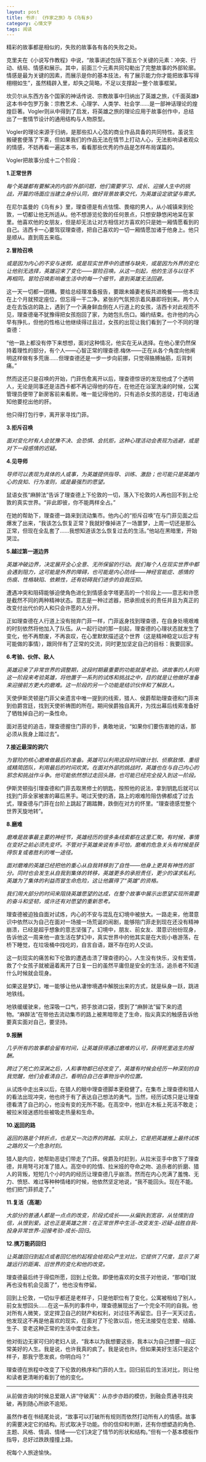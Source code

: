 ```yaml
---
layout: post
title: 书评: 《作家之旅》与《乌有乡》
category: 心情文字
tags: 阅读
---
```

精彩的故事都是相似的，失败的故事各有各的失败之处。

克里夫在《小说写作教程》中说，“故事讲述包括下面五个关键的元素：冲突、行动、结局、情感和展示。其中，前面三个元素共同勾勒出了完整故事的外部轮廓。情感是最为关键的因素，而展示是你的基本技法，有了展示能力你才能把故事写得栩栩如生”，虽然精辟入里，却失之简略，不足以支撑起一整个故事框架。

坎贝尔从东西方各个国家的神话传说、宗教故事中归纳出了英雄之旅，《千面英雄》这本书中包罗万象：宗教艺术、心理学、人类学、社会学……是一部神话理论的煌煌巨著。Vogler则从中得到了启发，将英雄之旅的理论应用于故事创作中，总结出了一套情节设计的通用结构与人物原型。

Vogler的理论来源于归纳，是那些扣人心弦的商业作品具备的共同特性。虽说生搬硬套便落了下乘，但如果我们的作品无法在情节上打动人心，无法影响读者观众的情感，不妨再看一遍这本书，看看那些优秀的作品是怎样布局谋篇的。

Vogler把故事分成十二个阶段：

**1.正常世界**

_每个英雄都有要解决的内部/外部问题，他们需要学习、成长、迎接人生中的挑战，开篇的场面应当建立身份认同，做好背景故事交代，为英雄设定欲望与需求。_

在尼尔盖曼的《乌有乡》里，理查德是有点怯懦、畏缩的男人，从小城镇来到伦敦，一切都让他无所适从。他不想游览伦敦的任何景点，只想安静悠闲地呆在家里。他喜欢他的女朋友，但是却无法让对方相信对方喜欢的只是她一厢情愿看到的自己。洁西卡一心要驾驭理查德，把自己喜欢的一切一厢情愿加诸于他身上。他只是顺从。直到周五来临。

**2.冒险召唤**

_或是因为内心的不安与迷惘，或是现实世界中的遗憾与缺失，或是因为外界的变化让他别无选择，英雄迎来了变化——冒险召唤。从这一刻起，他的生活与以往不再相同。冒险召唤影响着生活中的每一个细节，直到英雄无法回避。_

这一天一切都一团糟。要给总经理准备报告，要跟未婚妻老板共进晚餐——他本应在上个月就预定座位，但忘得一干二净。紧张的气氛预示着风暴即将到来。两个人走在去饭店的路上，遇到了一个满身鲜血倒在人行道上的女孩，洁西卡对此视而不见，理查德毫不犹豫得把女孩抱回了家，为她包扎伤口。婚约结束。也许他的内心早有挣扎，但他的性格让他继续得过且过，女孩的出现让我们看到了一个不同的理查德：

“他一路上都没有停下来想想，面对这种情况，他实在无从选择。在他心里仍然保持着理性的部分，有个人——心智正常的理查德.梅休——正在从各个角度向他阐明这样做有多荒唐……但理查德还是一步一步向前挪，只觉得胳膊抽筋，后背刺痛。”

然而这还只是召唤的开始，门菲伤愈离开以后，理查德惊讶的发现他成了个透明人，无论是同事还是洁西卡都不再记得他的存在，在他还在浴室洗澡的时候，公寓管理员便带了新房客前来看房。唯一能记得他的，只有追杀女孩的恶徒，打电话通知他要挖出他的肝。

他只得打包行李，离开家寻找门菲。

**3.拒斥召唤**

_面对变化时有人会犹豫不决、会恐惧、会抗拒，这种心理活动会表现为逃避，或是对下一段感情的迟疑。_

**4.见导师**

_导师可以表现为具体的人或事，为英雄提供指导、训练、激励；也可能只是英雄内心的良知、行为准则，或是最强烈的愿望。_

鼠语女孩“麻醉法”告诉了理查德上下伦敦的一切，落入下伦敦的人再也回不到上伦敦的真实世界。“非此即彼，你不能两样全占。”

在她的帮助下，理查德一路来到流动集市。他内心的“拒斥召唤”在与门菲见面之后爆发了出来，“我该怎么恢复正常？我就好像掉进了一场噩梦，上周一切还是那么正常，但现在全乱套了……我想知道该怎么恢复过去的生活。”他站在黑暗里，开始哭泣。

**5.越过第一道边界**

_英雄冲破边界，决定展开全心全意、无所保留的行动。我们每个人在现实世界中都会遇到阻力，这可能是外界的障碍，也可能是内心防线——神经官能症、感情的伤痕、性格缺陷、依赖性，还有妨碍我们进步的自我压抑。_

遭遇冲突和阻碍能够迫使角色进化到情感金字塔更高的一个阶段上——意志和许愿是截然不同的两种精神状态。意志是一种过滤器，把承担成长的责任并且为真正的改变付出代价的人和只会许愿的人分开。

正如理查德在人行道上没有抛弃门菲一样，门菲返身找到理查德，在自身处境艰难的时刻依然将他加入了队伍。从一起行动的那一刻起，理查德的心理状态就发生了变化，他不再颓废，不再哀叹，在心里默默描述这个世界（这是精神稳定以后才有可能做的事情），跟同伴有了正常的交流，同时更加坚定自己的目标：我要回家。

**6.考验、伙伴、敌人**

_英雄迎来了非常世界的调整期，这段时期最重要的功能就是考验。讲故事的人利用这一阶段来考验英雄，将他置于一系列的试炼和挑战之中，目的就是让他做好准备来迎接前方更大的磨难。这一阶段的另一个功能是结识伙伴和了解敌人。_

天使伊斯灵顿是门菲父亲遗言中唯一提到的线索，猎人、侯爵帮助理查德和门菲来到伯爵宫廷，找到天使祈祷图的所在。期间侯爵独自离开，为找出幕后线索准备好了牺牲掉自己的一条性命。

面对恶徒的追击，理查德握住门菲的手，勇敢地说，“如果你们要伤害她的话，那必须从我身上踏过去”。

**7.接近最深的洞穴**

_为冒险的核心磨难做最后的准备。英雄可以利用这段时间做计划、侦察敌情、重组或精简团队，利用最后的时间欢笑。在面对外部的挑战时，英雄也在与自己内心的邪念和挑战作斗争。他可能依然想过走回头路，也可能已经完全投入到这一阶段。_

伊斯灵顿指引理查德和门菲去取黑修士的钥匙，按照他的说法，拿到钥匙后就可以找到门菲全家被害的幕后黑手。喝过天使的酒，路上的艰难险阻仿佛都成了过去式，理查德与门菲在台阶上跳起了踢踏舞，跌倒在对方的怀里。“理查德感觉整个世界天旋地转”。

**8.磨难**

_磨难是故事最主要的神经节，英雄经历的很多条线索都在这里汇聚。有时候，事情在变好之前必须先变坏。不管对于英雄来说有多可怕，磨难的危急关头有时候是获得恢复或者胜利的唯一途径。_

_面对磨难的英雄已经把他的重心从自我转移到了自性——他身上更具有神性的部分。同时也会发生从自我到集体的转移，英雄更多的承担责任，更少的谋求私利。英雄为了集体的利益而冒生命危险，这让他赢得了“英雄”的资格。_

_我们用大部分的时间来阻挠英雄愿望的达成，在整个故事中展示出愿望实现所需要的奋斗和坚韧，或许还有对愿望的重新思考。_

理查德被迫独自面对试炼，内心的不安与混乱在幻境中被放大。一路走来，他潜意识中依然以为自己在面对一场接一场荒诞的闹剧，能够陪门菲走到现在还没有精神崩溃，已经是超乎想象的意志坚强了。幻境中，朋友、前女友、潜意识纷纷现身，告诉他这一周来他一直生活在梦幻中，真实世界中的他其实是在大街小巷游荡，在桥下睡觉，在垃圾桶中找吃的，自言自语，跟不存在的人交谈。

这一刻现实的痛苦和下伦敦的遭遇击溃了理查德的心，人生没有快乐，没有爱情，救了个女孩子就被逼着离开了日复一日的虽然平庸但是安全的生活，追杀者不知道什么时候就会现身。

如果这是梦幻，唯一能够让他从凄惨境遇中解脱出来的方式，就是纵身一跃，跳进地铁线。

地铁缓缓驶来，他深吸一口气，把手放进口袋，摸到了“麻醉法”留下来的遗物。“麻醉法”在带他去流动集市的路上被黑暗带走了生命，指尖真实的触感告诉他要真实面对自己，要坚持。

**9.报酬**

_几乎所有的故事都会留有时间，让英雄获得通过磨难的认可，获得死里逃生的报酬。_

_跨过了死亡的深渊之后，人和事物都已经改变了，英雄有时候会经历一种深刻的自我觉醒，他们会看清自己，看明白自己在事物当中的位置。_

从试炼中走出来以后，在猎人的眼中理查德脚本更稳健了。在集市上理查德和猎人的看法出现冲突，他也终于有了表达自己想法的勇气。当然，经历试炼只是让理查德看清了自己的心，他没有变的无所不能。在高空中，他趴在木板上死活不敢走；被拉米娅迷惑险些被吸走热量和生命。

**10.返回的路**

_返回的路是个转折点，也是又一次边界的跨越。实际上，它是把英雄推上最终试炼之路的又一个危急时刻。_

猎人是内应，她帮助恶徒们带走了门菲。侯爵及时赶到，从拉米亚手中救下了理查德，并用弩弓对准了猎人。高空中的险情、拉米娅的夺命之吻、追杀者的折磨、猎人的背叛，短短几个小时内的经历让理查德几乎崩溃。然而在内心充满了羞愧、无力、愤怒、难过等种种情绪的时候，他依然坚定地说，“我不能回头。现在不能。他们把门菲抓走了。”

**11.复活（高潮）**

_大部分的普通人都是一点点的改变，阶段式成长——从偏执到宽容，从怯懦到自信，从恨到爱。这也正是英雄之旅：在正常世界中生活-改变发生-迟疑-战胜自我-投身非常世界-迎接考验-成长-回归。_

**12.携万能药回归**

_让英雄回归到起点或者回忆他的起程会给观众产生对比，它提供了尺度，显示了英雄远行的距离、旧世界的变化和他的改变。_

理查德最后终于得偿所愿，回到上伦敦。即便他喜欢的女孩子对他说，“那咱们就再也没有机会见面了”，他也没有停留。

回到上伦敦，一切似乎都还是老样子，只是他职位有了变化，公寓被租给了别人，前女友想回头……在这一系列的事件中，理查德展现出了一个完全不同的自我。他对所有人微笑，坚定捍卫自己的财产和权利，对过往不再留恋。日子一天天过去，他发现这不再是他喜欢的现实，在面对了下伦敦以后，他无法接受在恋爱、结婚、生子、变老这种正常的生活中度过余生。

他对街边无家可归的老妇人说，“我本以为我想要这些，我本以为自己想要一段正常美好的人生。我是说，也许我真的疯了。我是说也许。但如果美好生活只是这个样子，那我宁愿发疯，你明白吗？”

理查德在旅程中改变了下伦敦的秩序和门菲的人生。回归前后的生活对比，则让他和读者更清晰的看到了他的变化。

***

从前做咨询的时候总爱跟人讲“守破离”：从亦步亦趋的模仿，到融会贯通寻找突破，再到随心所欲不逾矩。

虽然作者在书结尾处说，“故事可以打破所有规则而依然打动所有人的情感。故事的需要决定它的结构。形式取决于功能。你的信仰和判断，还有你想塑造的角色、主题、风格、情调、情绪——它们决定了情节的形状和结构。”但有一个基本模板作指导，总好过跌跌撞撞上路。

祝每个人旅途愉快。

